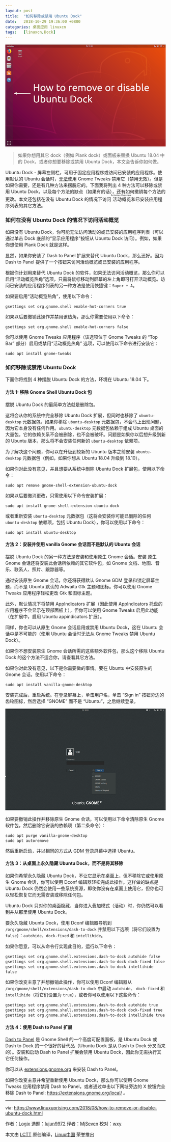 ```yaml
---
layout: post
title:	"如何移除或禁用 Ubuntu Dock"
date:	2018-10-29 19:36:00 +0800 
categories:	桌面应用 linuxcn 
tags:	[linuxcn,Dock]
---
```



![](/Asserts/Images/album/201810/29/193718cfrnf5uwtczfq38n.png)



> 
> 如果你想用其它 dock（例如 Plank dock）或面板来替换 Ubuntu 18.04 中的 Dock，或者你想要移除或禁用 Ubuntu Dock，本文会告诉你如何做。
> 
> 
> 


Ubuntu Dock - 屏幕左侧栏，可用于固定应用程序或访问已安装的应用程序。使用默认的 Ubuntu 会话时，[无法](https://bugs.launchpad.net/ubuntu/+source/gnome-tweak-tool/+bug/1713020)使用 Gnome Tweaks 禁用它（禁用无效）。但是如果你需要，还是有几种方法来摆脱它的。下面我将列出 4 种方法可以移除或禁用 Ubuntu Dock，以及每个方法的缺点（如果有的话），还有如何撤销每个方法的更改。本文还包括在没有 Ubuntu Dock 的情况下访问<ruby> 活动概览 <rt>  Activities Overview </rt></ruby>和已安装应用程序列表的其它方法。


### 如何在没有 Ubuntu Dock 的情况下访问活动概览


如果没有 Ubuntu Dock，你可能无法访问活动的或已安装的应用程序列表（可以通过单击 Dock 底部的“显示应用程序”按钮从 Ubuntu Dock 访问）。例如，如果你想使用 Plank Dock 就是这样。


显然，如果你安装了 Dash to Panel 扩展来替代 Ubuntu Dock，那么还好。因为 Dash to Panel 提供了一个按钮来访问活动概览或已安装的应用程序。


根据你计划用来替代 Ubuntu Dock 的软件，如果无法访问活动概览，那么你可以启用“活动概览热角”选项，只需将鼠标移动到屏幕的左上角即可打开活动概览。访问已安装的应用程序列表的另一种方法是使用快捷键：`Super + A`。


如果要启用“活动概览热角”，使用以下命令：



```
gsettings set org.gnome.shell enable-hot-corners true
```

如果以后要撤销此操作并禁用该热角，那么你需要使用以下命令：



```
gsettings set org.gnome.shell enable-hot-corners false
```

你可以使用 Gnome Tweaks 应用程序（该选项位于 Gnome Tweaks 的 “Top Bar” 部分）启用或禁用“活动概览热角” 选项，可以使用以下命令进行安装它：



```
sudo apt install gnome-tweaks
```

### 如何移除或禁用 Ubuntu Dock


下面你将找到 4 种摆脱 Ubuntu Dock 的方法，环境在 Ubuntu 18.04 下。


#### 方法 1: 移除 Gnome Shell Ubuntu Dock 包


摆脱 Ubuntu Dock 的最简单方法就是删除包。


这将会从你的系统中完全移除 Ubuntu Dock 扩展，但同时也移除了 `ubuntu-desktop` 元数据包。如果你移除 `ubuntu-desktop` 元数据包，不会马上出现问题，因为它本身没有任何作用。`ubuntu-desktop` 元数据包依赖于组成 Ubuntu 桌面的大量包。它的依赖关系不会被删除，也不会被破坏。问题是如果你以后想升级到新的 Ubuntu 版本，那么将不会安装任何新的 `ubuntu-desktop` 依赖项。


为了解决这个问题，你可以在升级到较新的 Ubuntu 版本之前安装 `ubuntu-desktop` 元数据包（例如，如果你想从 Ubuntu 18.04 升级到 18.10）。


如果你对此没有意见，并且想要从系统中删除 Ubuntu Dock 扩展包，使用以下命令：



```
sudo apt remove gnome-shell-extension-ubuntu-dock
```

如果以后要撤消更改，只需使用以下命令安装扩展：



```
sudo apt install gnome-shell-extension-ubuntu-dock
```

或者重新安装 `ubuntu-desktop` 元数据包（这将会安装你可能已删除的任何 `ubuntu-desktop` 依赖项，包括 Ubuntu Dock），你可以使用以下命令：



```
sudo apt install ubuntu-desktop
```

#### 方法 2：安装并使用 vanilla Gnome 会话而不是默认的 Ubuntu 会话


摆脱 Ubuntu Dock 的另一种方法是安装和使用原生 Gnome 会话。安装 原生 Gnome 会话还将安装此会话所依赖的其它软件包，如 Gnome 文档、地图、音乐、联系人、照片、跟踪器等。


通过安装原生 Gnome 会话，你还将获得默认 Gnome GDM 登录和锁定屏幕主题，而不是 Ubuntu 默认的 Adwaita Gtk 主题和图标。你可以使用 Gnome Tweaks 应用程序轻松更改 Gtk 和图标主题。


此外，默认情况下将禁用 AppIndicators 扩展（因此使用 AppIndicators 托盘的应用程序不会显示在顶部面板上），但你可以使用 Gnome Tweaks 启用此功能（在扩展中，启用 Ubuntu appindicators 扩展）。


同样，你也可以从原生 Gnome 会话启用或禁用 Ubuntu Dock，这在 Ubuntu 会话中是不可能的（使用 Ubuntu 会话时无法从 Gnome Tweaks 禁用 Ubuntu Dock）。


如果你不想安装原生 Gnome 会话所需的这些额外软件包，那么这个移除 Ubuntu Dock 的这个方法不适合你，请查看其它方法。


如果你对此没有意见，以下是你需要做的事情。要在 Ubuntu 中安装原生的 Gnome 会话，使用以下命令：



```
sudo apt install vanilla-gnome-desktop
```

安装完成后，重启系统。在登录屏幕上，单击用户名，单击 “Sign in” 按钮旁边的齿轮图标，然后选择 “GNOME” 而不是 “Ubuntu”，之后继续登录。


![](/Asserts/Images/album/201810/29/193729zuttwnlqkuqd0wxd.png)


如果要撤销此操作并移除原生 Gnome 会话，可以使用以下命令清除原生 Gnome 软件包，然后删除它安装的依赖项（第二条命令）：



```
sudo apt purge vanilla-gnome-desktop
sudo apt autoremove
```

然后重新启动，并以相同的方式从 GDM 登录屏幕中选择 Ubuntu。


#### 方法 3：从桌面上永久隐藏 Ubuntu Dock，而不是将其移除


如果你希望永久隐藏 Ubuntu Dock，不让它显示在桌面上，但不移除它或使用原生 Gnome 会话，你可以使用 Dconf 编辑器轻松完成此操作。这样做的缺点是 Ubuntu Dock 仍然会使用一些系统资源，即使你没有在桌面上使用它，但你也可以轻松恢复它而无需安装或移除任何包。


Ubuntu Dock 只对你的桌面隐藏，当你进入叠加模式（活动）时，你仍然可以看到并从那里使用 Ubuntu Dock。


要永久隐藏 Ubuntu Dock，使用 Dconf 编辑器导航到 `/org/gnome/shell/extensions/dash-to-dock` 并禁用以下选项（将它们设置为 `false`）：`autohide`、`dock-fixed` 和 `intellihide`。


如果你愿意，可以从命令行实现此目的，运行以下命令：



```
gsettings set org.gnome.shell.extensions.dash-to-dock autohide false
gsettings set org.gnome.shell.extensions.dash-to-dock dock-fixed false
gsettings set org.gnome.shell.extensions.dash-to-dock intellihide false
```

如果你改变主意了并想撤销此操作，你可以使用 Dconf 编辑器从 `/org/gnome/shell/extensions/dash-to-dock` 中启动 `autohide`、 `dock-fixed` 和 `intellihide`（将它们设置为 `true`），或者你可以使用以下这些命令：



```
gsettings set org.gnome.shell.extensions.dash-to-dock autohide true
gsettings set org.gnome.shell.extensions.dash-to-dock dock-fixed true
gsettings set org.gnome.shell.extensions.dash-to-dock intellihide true
```

#### 方法 4：使用 Dash to Panel 扩展


[Dash to Panel](https://www.linuxuprising.com/2018/05/gnome-shell-dash-to-panel-v14-brings.html) 是 Gnome Shell 的一个高度可配置面板，是 Ubuntu Dock 或 Dash to Dock 的一个很好的替代品（Ubuntu Dock 是从 Dash to Dock 分叉而来的）。安装和启动 Dash to Panel 扩展会禁用 Ubuntu Dock，因此你无需执行其它任何操作。


你可以从 [extensions.gnome.org](https://extensions.gnome.org/extension/1160/dash-to-panel/) 来安装 Dash to Panel。


如果你改变主意并希望重新使用 Ubuntu Dock，那么你可以使用 Gnome Tweaks 应用程序禁用 Dash to Panel，或者通过单击以下网址旁边的 X 按钮完全移除 Dash to Panel: <https://extensions.gnome.org/local/> 。




---


via: <https://www.linuxuprising.com/2018/08/how-to-remove-or-disable-ubuntu-dock.html>


作者：[Logix](https://plus.google.com/118280394805678839070) 选题：[lujun9972](https://github.com/lujun9972) 译者：[MjSeven](https://github.com/MjSeven) 校对：[wxy](https://github.com/wxy)


本文由 [LCTT](https://github.com/LCTT/TranslateProject) 原创编译，[Linux中国](https://linux.cn/) 荣誉推出
